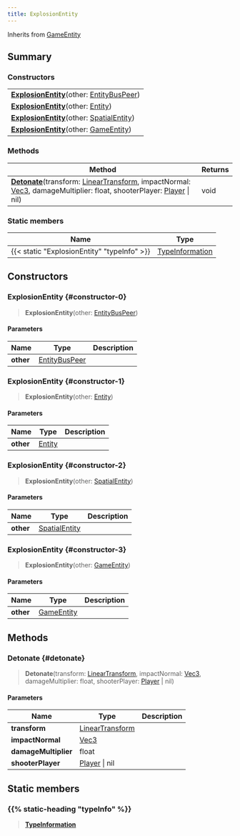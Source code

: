 ```yaml
---
title: ExplosionEntity
---
```


Inherits from [GameEntity](/vext/ref/server/type/gameentity)

## Summary

### Constructors

|  |
| --- |
| **[ExplosionEntity](#constructor-0)**(other: [EntityBusPeer](/vext/ref/shared/type/entitybuspeer)) |
| **[ExplosionEntity](#constructor-1)**(other: [Entity](/vext/ref/shared/type/entity)) |
| **[ExplosionEntity](#constructor-2)**(other: [SpatialEntity](/vext/ref/shared/type/spatialentity)) |
| **[ExplosionEntity](#constructor-3)**(other: [GameEntity](/vext/ref/server/type/gameentity)) |

### Methods

| Method | Returns |
| ------ | ------- |
| **[Detonate](#detonate)**(transform: [LinearTransform](/vext/ref/shared/type/lineartransform), impactNormal: [Vec3](/vext/ref/shared/type/vec3), damageMultiplier: float, shooterPlayer: [Player](/vext/ref/server/type/player) \| nil) | void |

### Static members

| Name | Type |
| ---- | ---- |
| {{< static "ExplosionEntity" "typeInfo" >}} | [TypeInformation](/vext/ref/shared/type/typeinformation) |

## Constructors

### ExplosionEntity {#constructor-0}

> **ExplosionEntity**(other: [EntityBusPeer](/vext/ref/shared/type/entitybuspeer))

#### Parameters

| Name | Type | Description |
| ---- | ---- | ----------- |
| **other** | [EntityBusPeer](/vext/ref/shared/type/entitybuspeer) |  |

### ExplosionEntity {#constructor-1}

> **ExplosionEntity**(other: [Entity](/vext/ref/shared/type/entity))

#### Parameters

| Name | Type | Description |
| ---- | ---- | ----------- |
| **other** | [Entity](/vext/ref/shared/type/entity) |  |

### ExplosionEntity {#constructor-2}

> **ExplosionEntity**(other: [SpatialEntity](/vext/ref/shared/type/spatialentity))

#### Parameters

| Name | Type | Description |
| ---- | ---- | ----------- |
| **other** | [SpatialEntity](/vext/ref/shared/type/spatialentity) |  |

### ExplosionEntity {#constructor-3}

> **ExplosionEntity**(other: [GameEntity](/vext/ref/server/type/gameentity))

#### Parameters

| Name | Type | Description |
| ---- | ---- | ----------- |
| **other** | [GameEntity](/vext/ref/server/type/gameentity) |  |

## Methods

### Detonate {#detonate}

> **Detonate**(transform: [LinearTransform](/vext/ref/shared/type/lineartransform), impactNormal: [Vec3](/vext/ref/shared/type/vec3), damageMultiplier: float, shooterPlayer: [Player](/vext/ref/server/type/player) \| nil)

#### Parameters

| Name | Type | Description |
| ---- | ---- | ----------- |
| **transform** | [LinearTransform](/vext/ref/shared/type/lineartransform) |  |
| **impactNormal** | [Vec3](/vext/ref/shared/type/vec3) |  |
| **damageMultiplier** | float |  |
| **shooterPlayer** | [Player](/vext/ref/server/type/player) \| nil |  |

## Static members

### {{% static-heading "typeInfo" %}}

> **[TypeInformation](/vext/ref/shared/type/typeinformation)**

